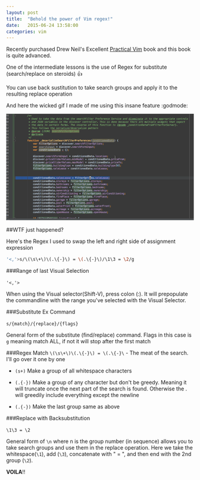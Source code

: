 ```yaml
---
layout: post
title:  "Behold the power of Vim regex!"
date:   2015-06-24 13:58:00
categories: vim
---
```

Recently purchased Drew Neil's Excellent [Practical Vim](http://www.amazon.com/Practical-Vim-Thought-Pragmatic-Programmers/dp/1934356980) book and this book is quite advanced.

One of the intermediate lessons is the use of Regex for substitute (search/replace on steroids) :+1:

You can use back sustitution to take search groups and apply it to the resulting replace operation

And here the wicked gif I made of me using this insane feature :godmode:

![behold the power of vim, plebs](/images/behold_power_of_vim.gif)

##WTF just happened?

Here's the Regex I used to swap the left and right side of assignment expression

```bash
'<,'>s/\(\s\+\)\(.\{-}\) = \(.\{-}\)/\1\3 = \2/g
```

###Range of last Visual Selection

 `'<,'>`

 When using the Visual selector(Shift-V), press colon (:). It will prepopulate the commandline with the range you've selected with the Visual Selector.

###Substitute Ex Command

`s/{match}/{replace}/{flags}` 

General form of the substitute (find/replace) command. Flags in this case is `g` meaning match ALL, if not it will stop after the first match

###Regex Match
`\(\s\+\)\(.\{-}\) = \(.\{-}\` - The meat of the search. I'll go over it one by one

* `(s+)` Make a group of all whitespace characters 

* `(.{-})` Make a group of any character but don't be greedy. Meaning it will truncate once the next part of the search is found. Otherwise the . will greedily include everything except the newline

* `(.{-})` Make the last group same as above

###Replace with Backsubstitution

`\1\3 = \2` 

General form of `\n` where n is the group number (in sequence) allows you to take search groups and use them in the replace operation. Here we take the whitespace(`\1`), add (`\3`), concatenate with " = ", and then end with the 2nd group (`\2`). 

**VOILA**:bangbang:
